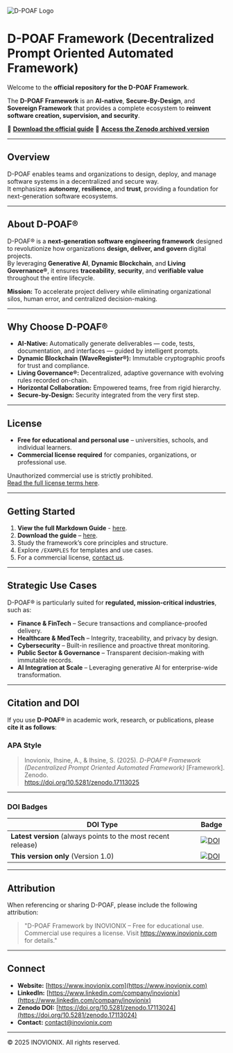 ![D-POAF Logo](assets/logo.png)

# D-POAF Framework (Decentralized Prompt Oriented Automated Framework)

Welcome to the **official repository for the D-POAF Framework**.

The **D-POAF Framework** is an **AI-native**, **Secure-By-Design**, and **Sovereign Framework** that provides a complete ecosystem to **reinvent software creation, supervision, and security**.

📖 **[Download the official guide](GUIDE/guide.pdf)**
📂 **[Access the Zenodo archived version](https://doi.org/10.5281/zenodo.17113025)**

---

## Overview
D-POAF enables teams and organizations to design, deploy, and manage software systems in a decentralized and secure way.  
It emphasizes **autonomy**, **resilience**, and **trust**, providing a foundation for next-generation software ecosystems.

---

## About D-POAF®

D-POAF® is a **next-generation software engineering framework** designed to revolutionize how organizations **design, deliver, and govern** digital projects.  
By leveraging **Generative AI**, **Dynamic Blockchain**, and **Living Governance®**, it ensures **traceability**, **security**, and **verifiable value** throughout the entire lifecycle.

**Mission:** To accelerate project delivery while eliminating organizational silos, human error, and centralized decision-making.

---

## Why Choose D-POAF®

- **AI-Native:** Automatically generate deliverables — code, tests, documentation, and interfaces — guided by intelligent prompts.  
- **Dynamic Blockchain (WaveRegister®):** Immutable cryptographic proofs for trust and compliance.  
- **Living Governance®:** Decentralized, adaptive governance with evolving rules recorded on-chain.  
- **Horizontal Collaboration:** Empowered teams, free from rigid hierarchy.  
- **Secure-by-Design:** Security integrated from the very first step.

---

## License
- **Free for educational and personal use** – universities, schools, and individual learners.  
- **Commercial license required** for companies, organizations, or professional use.

Unauthorized commercial use is strictly prohibited.  
[Read the full license terms here](LICENCE.md).

---

## Getting Started
1. **View the full Markdown Guide** - [here](GUIDE/GUIDE.md).
2. **Download the guide** – [here](GUIDE/guide.pdf).   
3. Study the framework’s core principles and structure.  
4. Explore `/EXAMPLES` for templates and use cases.  
5. For a commercial license, [contact us](mailto:contact@inovionix.com).

---

## Strategic Use Cases

D-POAF® is particularly suited for **regulated, mission-critical industries**, such as:

- **Finance & FinTech** – Secure transactions and compliance-proofed delivery.  
- **Healthcare & MedTech** – Integrity, traceability, and privacy by design.  
- **Cybersecurity** – Built-in resilience and proactive threat monitoring.  
- **Public Sector & Governance** – Transparent decision-making with immutable records.  
- **AI Integration at Scale** – Leveraging generative AI for enterprise-wide transformation.

---

## Citation and DOI

If you use **D-POAF®** in academic work, research, or publications, please **cite it as follows**:

### **APA Style**
> Inovionix, Ihsine, A., & Ihsine, S. (2025). *D-POAF® Framework (Decentralized Prompt Oriented Automated Framework)* [Framework]. Zenodo.  
> https://doi.org/10.5281/zenodo.17113025

---

### **DOI Badges**

| DOI Type | Badge |
|----------|-------|
| **Latest version** (always points to the most recent release) | [![DOI](https://zenodo.org/badge/DOI/10.5281/zenodo.17113024.svg)](https://doi.org/10.5281/zenodo.17113024) |
| **This version only** (Version 1.0) | [![DOI](https://zenodo.org/badge/DOI/10.5281/zenodo.17113025.svg)](https://doi.org/10.5281/zenodo.17113025) |

---

## Attribution
When referencing or sharing D-POAF, please include the following attribution:

> "D-POAF Framework by INOVIONIX – Free for educational use.  
> Commercial use requires a license. Visit https://www.inovionix.com for details."

---

## Connect
- **Website:** [https://www.inovionix.com](https://www.inovionix.com)  
- **LinkedIn:** [https://www.linkedin.com/company/inovionix](https://www.linkedin.com/company/inovionix)  
- **Zenodo DOI:** [https://doi.org/10.5281/zenodo.17113024](https://doi.org/10.5281/zenodo.17113024) 
- **Contact:** [contact@inovionix.com](mailto:contact@inovionix.com)

---

© 2025 INOVIONIX. All rights reserved.

